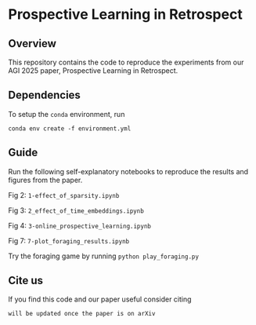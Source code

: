 # Prospective Learning in Retrospect

## Overview

This repository contains the code to reproduce the experiments from our AGI 2025 paper, Prospective Learning in Retrospect.

## Dependencies

To setup the `conda` environment, run
```
conda env create -f environment.yml
```

## Guide

Run the following self-explanatory notebooks to reproduce the results and figures from the paper. 

Fig 2: `1-effect_of_sparsity.ipynb`

Fig 3: `2_effect_of_time_embeddings.ipynb`

Fig 4: `3-online_prospective_learning.ipynb`

Fig 7: `7-plot_foraging_results.ipynb`

Try the foraging game by running ```python play_foraging.py```

## Cite us

If you find this code and our paper useful consider citing

```
will be updated once the paper is on arXiv
```